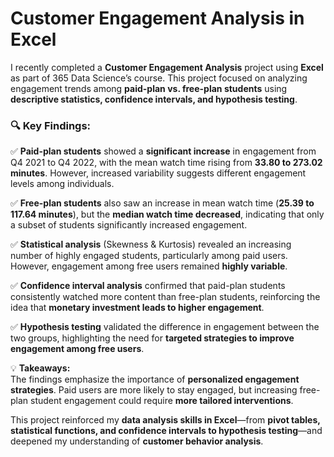 # Customer Engagement Analysis in Excel

I recently completed a **Customer Engagement Analysis** project using **Excel** as part of 365 Data Science’s course. This project focused on analyzing engagement trends among **paid-plan vs. free-plan students** using **descriptive statistics, confidence intervals, and hypothesis testing**.  

### 🔍 **Key Findings:**  
✅ **Paid-plan students** showed a **significant increase** in engagement from Q4 2021 to Q4 2022, with the mean watch time rising from **33.80 to 273.02 minutes**. However, increased variability suggests different engagement levels among individuals.  

✅ **Free-plan students** also saw an increase in mean watch time (**25.39 to 117.64 minutes**), but the **median watch time decreased**, indicating that only a subset of students significantly increased engagement.  

✅ **Statistical analysis** (Skewness & Kurtosis) revealed an increasing number of highly engaged students, particularly among paid users. However, engagement among free users remained **highly variable**.  

✅ **Confidence interval analysis** confirmed that paid-plan students consistently watched more content than free-plan students, reinforcing the idea that **monetary investment leads to higher engagement**.  

✅ **Hypothesis testing** validated the difference in engagement between the two groups, highlighting the need for **targeted strategies to improve engagement among free users**.  

💡 **Takeaways:**  
The findings emphasize the importance of **personalized engagement strategies**. Paid users are more likely to stay engaged, but increasing free-plan student engagement could require **more tailored interventions**.  

This project reinforced my **data analysis skills in Excel**—from **pivot tables, statistical functions, and confidence intervals to hypothesis testing**—and deepened my understanding of **customer behavior analysis**.  

